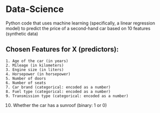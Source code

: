 # Data-Science
 Python code that uses machine learning (specifically, a linear regression model) to predict the price of a second-hand car based on 10 features (synthetic data)

## Chosen Features for X (predictors):

	1. Age of the car (in years)
	2. Mileage (in kilometers)
	3. Engine size (in liters)
	4. Horsepower (in horsepower)
	5. Number of doors
	6. Number of seats
	7. Car brand (categorical: encoded as a number)
	8. Fuel type (categorical: encoded as a number)
	9. Transmission type (categorical: encoded as a number)
10. Whether the car has a sunroof (binary: 1 or 0) 

